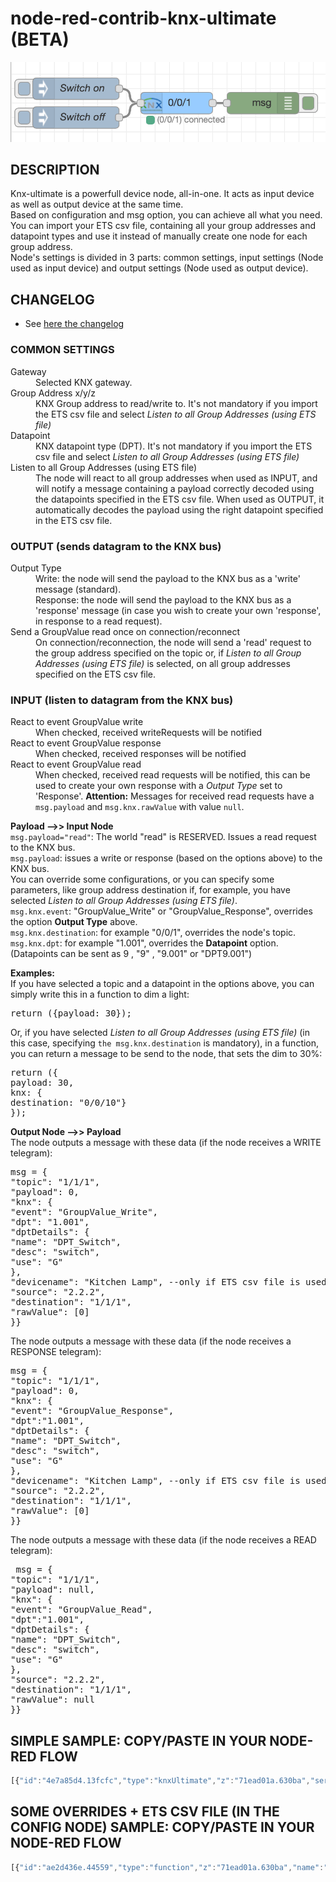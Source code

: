 # node-red-contrib-knx-ultimate (BETA)

![Sample Node](img/sample.png) 

## DESCRIPTION
Knx-ultimate is a powerfull device node, all-in-one. It acts as input device as well as output device at the same time.<br />
Based on configuration and msg option, you can achieve all what you need.<br />
You can import your ETS csv file, containing all your group addresses and datapoint types and use it instead of manually create one node for each group address.<br />
Node's settings is divided in 3 parts: common settings, input settings (Node used as input device) and output settings (Node used as output device).

## CHANGELOG
* See <a href="https://github.com/Supergiovane/node-red-contrib-knx-ultimate/blob/master/CHANGELOG.md">here the changelog</a>

<h3>COMMON SETTINGS</h3>
<dl class="message-properties">
<dt>Gateway</dt>
<dd> Selected KNX gateway. </dd>

<dt>Group Address
<span class="property-type">x/y/z</span>
</dt>
<dd> KNX Group address to read/write to. It's not mandatory if you import the ETS csv file and select <i>Listen to all Group Addresses (using ETS file)</i></dd>

<dt>Datapoint</dt>
<dd> KNX datapoint type (DPT). It's not mandatory if you import the ETS csv file and select <i>Listen to all Group Addresses (using ETS file)</i></dd>

<dt>Listen to all Group Addresses (using ETS file)</dt>
<dd> The node will react to all group addresses when used as INPUT, and will notify a message containing a payload correctly decoded using the datapoints specified in the ETS csv file. When used as OUTPUT, it automatically decodes the payload using the right datapoint specified in the ETS csv file.</dd>
</dl>

<h3>OUTPUT (sends datagram to the KNX bus)</h3>
<dl class="message-properties">
<dt>Output Type</dt>
<dd>Write: the node will send the payload to the KNX bus as a 'write' message (standard).<br />
Response: the node will send the payload to the KNX bus as a 'response' message (in case you wish to create your own 'response', in response to a read request).</dd>

<dt>Send a GroupValue read once on connection/reconnect</dt>
<dd>On connection/reconnection, the node will send a 'read' request to the group address specified on the topic or, if <i>Listen to all Group Addresses (using ETS file)</i> is selected, on all group addresses specified on the ETS csv file.</dd>
</dl>

<h3>INPUT (listen to datagram from the KNX bus)</h3>
<dl class="message-properties">
<dt>React to event GroupValue write</dt>
<dd>When checked, received writeRequests will be notified</dd>

<dt>React to event GroupValue response</dt>
<dd>When checked, received responses will be notified</dd>

<dt>React to event GroupValue read</dt>
<dd> When checked, received read requests will be notified, this can be used to create your own response with a <i>Output Type</i> set to 'Response'.
<strong>Attention:</strong> Messages for received read requests have a <code>msg.payload</code> and
<code>msg.knx.rawValue</code> with value <code>null</code>.
</dd>
</dl>




<b>Payload -->> Input Node</b><br />
<code>msg.payload="read"</code>: The world "read" is RESERVED. Issues a read request to the KNX bus.<br />
<code>msg.payload</code>: issues a write or response (based on the options above) to the KNX bus.<br />
You can override some configurations, or you can specify some parameters, like group address destination if, for example, you have selected <i>Listen to all Group Addresses (using ETS file)</i>.<br />
<code>msg.knx.event</code>: "GroupValue_Write" or "GroupValue_Response", overrides the option <b>Output Type</b> above.<br />
<code>msg.knx.destination</code>: for example "0/0/1", overrides the node's topic.<br />
<code>msg.knx.dpt</code>: for example "1.001", overrides the <b>Datapoint</b> option. (Datapoints can be sent as 9 , "9" , "9.001" or "DPT9.001")<br />


<b>Examples:</b><br />
If you have selected a topic and a datapoint in the options above, you can simply write this in a function to dim a light:
<pre>return ({payload: 30});</pre>
Or, if you have selected <i>Listen to all Group Addresses (using ETS file)</i> (in this case, specifying <code>the msg.knx.destination</code> is mandatory), in a function, you can return a message to be send to the node, that sets the dim to 30%:
<pre>return ({
payload: 30,
knx: {
destination: "0/0/10"}
});</pre>



<b>Output Node -->> Payload</b><br />
The node outputs a message with these data (if the node receives a WRITE telegram):
<pre>
msg = {
"topic": "1/1/1",
"payload": 0,
"knx": {
"event": "GroupValue_Write",
"dpt": "1.001",
"dptDetails": {
"name": "DPT_Switch",
"desc": "switch",
"use": "G"
},
"devicename": "Kitchen Lamp", --only if ETS csv file is used--
"source": "2.2.2",
"destination": "1/1/1",
"rawValue": [0]
}} </pre>

The node outputs a message with these data (if the node receives a RESPONSE telegram):
<pre>msg = {
"topic": "1/1/1",
"payload": 0,
"knx": {
"event": "GroupValue_Response",
"dpt":"1.001",
"dptDetails": {
"name": "DPT_Switch",
"desc": "switch",
"use": "G"
},
"devicename": "Kitchen Lamp", --only if ETS csv file is used--
"source": "2.2.2",
"destination": "1/1/1",
"rawValue": [0]
}} </pre>

The node outputs a message with these data (if the node receives a READ telegram):
<pre> msg = {
"topic": "1/1/1",
"payload": null,
"knx": {
"event": "GroupValue_Read",
"dpt":"1.001",
"dptDetails": {
"name": "DPT_Switch",
"desc": "switch",
"use": "G"
},
"source": "2.2.2",
"destination": "1/1/1",
"rawValue": null
}} </pre>





## SIMPLE SAMPLE: COPY/PASTE IN YOUR NODE-RED FLOW
```js
[{"id":"4e7a85d4.13fcfc","type":"knxUltimate","z":"71ead01a.630ba","server":"d08a9721.b34f1","topic":"0/0/1","dpt":"1.001","initialread":false,"notifyreadrequest":false,"notifyresponse":false,"notifywrite":true,"listenallga":false,"name":"","x":230,"y":140,"wires":[["40ec912e.71f2f"]]},{"id":"bd0b9536.ce0148","type":"inject","z":"71ead01a.630ba","name":"Switch on","topic":"","payload":"true","payloadType":"bool","repeat":"","crontab":"","once":false,"onceDelay":0.1,"x":90,"y":120,"wires":[["4e7a85d4.13fcfc"]]},{"id":"ef9de1ce.4d9bc","type":"inject","z":"71ead01a.630ba","name":"Switch off","topic":"","payload":"false","payloadType":"bool","repeat":"","crontab":"","once":false,"onceDelay":0.1,"x":90,"y":160,"wires":[["4e7a85d4.13fcfc"]]},{"id":"40ec912e.71f2f","type":"debug","z":"71ead01a.630ba","name":"","active":true,"tosidebar":true,"console":false,"tostatus":false,"complete":"true","x":350,"y":140,"wires":[]},{"id":"d08a9721.b34f1","type":"knxUltimate-config","z":"","host":"224.0.23.12","port":"3671","csv":""}]
```

    


## SOME OVERRIDES + ETS CSV FILE (IN THE CONFIG NODE) SAMPLE: COPY/PASTE IN YOUR NODE-RED FLOW
```js
[{"id":"ae2d436e.44559","type":"function","z":"71ead01a.630ba","name":"Some overrides","func":"return ({\n      payload: msg.payload,\n      knx: {\n        destination: \"0/0/1\"}\n    });","outputs":1,"noerr":0,"x":260,"y":280,"wires":[["9ab841cd.048848"]]},{"id":"7134491f.e66e","type":"inject","z":"71ead01a.630ba","name":"Switch on","topic":"","payload":"true","payloadType":"bool","repeat":"","crontab":"","once":false,"onceDelay":0.1,"x":100,"y":260,"wires":[["ae2d436e.44559"]]},{"id":"c49a1a48.5f7338","type":"inject","z":"71ead01a.630ba","name":"Switch off","topic":"","payload":"false","payloadType":"bool","repeat":"","crontab":"","once":false,"onceDelay":0.1,"x":100,"y":300,"wires":[["ae2d436e.44559"]]},{"id":"fab1778f.1b44e8","type":"debug","z":"71ead01a.630ba","name":"","active":true,"tosidebar":true,"console":false,"tostatus":false,"complete":"true","x":530,"y":280,"wires":[]},{"id":"9ab841cd.048848","type":"knxUltimate","z":"71ead01a.630ba","server":"d08a9721.b34f1","topic":"","dpt":"1.001","initialread":false,"notifyreadrequest":false,"notifyresponse":false,"notifywrite":true,"listenallga":true,"name":"All","x":410,"y":280,"wires":[["fab1778f.1b44e8"]]},{"id":"d08a9721.b34f1","type":"knxUltimate-config","z":"","host":"224.0.23.12","port":"3671","csv":"\"Group name\"\t\"Address\"\t\"Central\"\t\"Unfiltered\"\t\"Description\"\t\"DatapointType\"\t\"Security\"\n\"Attuatori luci\"\t\"0/-/-\"\t\"\"\t\"\"\t\"Attuatori luci\"\t\"\"\t\"Auto\"\n\"Luci primo piano\"\t\"0/0/-\"\t\"\"\t\"\"\t\"Luci primo piano\"\t\"\"\t\"Auto\"\n\"Camera da letto luce\"\t\"0/0/1\"\t\"\"\t\"\"\t\"Camera da letto luce\"\t\"DPST-1-8\"\t\"Auto\"\n\"Loggia camera da letto\"\t\"0/0/2\"\t\"\"\t\"\"\t\"Loggia camera da letto\"\t\"DPST-1-1\"\t\"Auto\"\n\"Camera armadi luce\"\t\"0/0/3\"\t\"\"\t\"\"\t\"Camera armadi luce\"\t\"DPST-1-1\"\t\"Auto\"\n\"Bagno grande luce\"\t\"0/0/4\"\t\"\"\t\"\"\t\"Bagno grande luce\"\t\"DPST-1-1\"\t\"Auto\"\n\"Loggia bagno grande\"\t\"0/0/5\"\t\"\"\t\"\"\t\"Loggia bagno grande\"\t\"DPST-1-1\"\t\"Auto\"\n\"Bagno grande specchio (switch)\"\t\"0/0/6\"\t\"\"\t\"\"\t\"Bagno grande specchio switch\"\t\"DPST-1-1\"\t\"Auto\""}]
```
